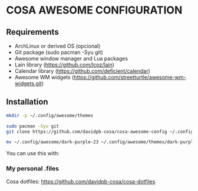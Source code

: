 # COSA AWESOME CONFIGURATION

## Requirements

* ArchLinux or derived OS (opcional)
* Git package (sudo pacman -Syu git)
* Awesome window manager and Lua packages
* Lain library (https://github.com/lcpz/lain)
* Calendar library (https://github.com/deficient/calendar)
* Awesome WM widgets (https://github.com/streetturtle/awesome-wm-widgets.git)

## Installation

```bash
mkdir -p ~/.config/awesome/themes

sudo pacman -Syu git
git clone https://github.com/davidpb-cosa/cosa-awesome-config ~/.config/awesome/ --recursive

mv ~/.config/awesome/dark-purple-23 ~/.config/awesome/themes/dark-purple-23
```

You can use this with:

### My personal .files

Cosa dotfiles: https://github.com/davidpb-cosa/cosa-dotfiles
